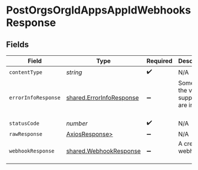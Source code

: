 # PostOrgsOrgIdAppsAppIdWebhooksResponse


## Fields

| Field                                                                | Type                                                                 | Required                                                             | Description                                                          |
| -------------------------------------------------------------------- | -------------------------------------------------------------------- | -------------------------------------------------------------------- | -------------------------------------------------------------------- |
| `contentType`                                                        | *string*                                                             | :heavy_check_mark:                                                   | N/A                                                                  |
| `errorInfoResponse`                                                  | [shared.ErrorInfoResponse](../../models/shared/errorinforesponse.md) | :heavy_minus_sign:                                                   | Some of the values supplied are invalid.<br/><br/>                   |
| `statusCode`                                                         | *number*                                                             | :heavy_check_mark:                                                   | N/A                                                                  |
| `rawResponse`                                                        | [AxiosResponse>](https://axios-http.com/docs/res_schema)             | :heavy_minus_sign:                                                   | N/A                                                                  |
| `webhookResponse`                                                    | [shared.WebhookResponse](../../models/shared/webhookresponse.md)     | :heavy_minus_sign:                                                   | A created webhook.<br/><br/>                                         |
